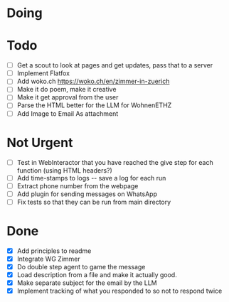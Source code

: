 # Doing

# Todo
- [ ] Get a scout to look at pages and get updates, pass that to a server
- [ ] Implement Flatfox
- [ ] Add woko.ch https://woko.ch/en/zimmer-in-zuerich
- [ ] Make it do poem, make it creative
- [ ] Make it get approval from the user
- [ ] Parse the HTML better for the LLM for WohnenETHZ
- [ ] Add Image to Email As attachment

# Not Urgent
- [ ] Test in WebInteractor that you have reached the give step for each function (using HTML headers?)
- [ ] Add time-stamps to logs -- save a log for each run
- [ ] Extract phone number from the webpage
- [ ] Add plugin for sending messages on WhatsApp
- [ ] Fix tests so that they can be run from main directory

# Done
- [x] Add principles to readme
- [x] Integrate WG Zimmer
- [x] Do double step agent to game the message
- [x] Load description from a file and make it actually good.
- [x] Make separate subject for the email by the LLM
- [x] Implement tracking of what you responded to so not to respond twice